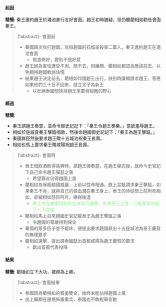 #### 起因
**精簡**: 秦王邀約趙王於澠池進行友好會面。趙王初時猶疑，但仍聽藺相如勸告會面秦王。

> [!abstract]- 會面前
> - 秦國兩次攻打趙國，攻陷趙國的石城並殺害二萬人，秦王邀約趙王在澠池會面
> 	- 假意修好，實則不懷好意
> - 趙王因為害怕遭受不測，想不去，但廉頗、藺相如都認為應該前去，以免顯得趙國軟弱怯懦
> - 結果趙王決定前去，藺相如伴隨趙王出行，訣別時廉頗請求趙王，答應如果他們三十日不回來，就立太子為新王
> 	- 以杜絕泰國想挾持趙王來要脅超圈的野心

#### 經過
**精簡**:
- 秦王請趙王奏瑟，並命令御史記記下：「秦王令趙王奏樂。」意欲羞辱趙王。
- 相如於是威脅秦王擊缻唱歌，然後命趙國御史記記下：「秦王為趙王擊缻。」
- 秦國群臣然後要求趙王贈十五城池祝秦王長壽。
- 相如也馬上要求秦王贈咸陽祝趙王長壽。

> [!abstract]- 會面時
> - 泰王借飲酒飲得高興時，請趙王彈奏瑟，在趙王彈完後，就命今史官記下自己命令趙王彈瑟之事
> 	- 希望藉此佔得趙國上風
> - 藺相如為保超越國威嚴，上前以性命相通，獻上盆缻請求秦王擊缻，如果秦王不肯，就將自己的頸血濺在秦王身上，泰王的侍從想上前刺死相如，卻被相如怒目呵斥，嚇得後退
> 	- <span style="color: lightgreen">秦王為免被藺相如的血液玷污身體，有損帝王之尊，只能無奈地敲了一下盆缻</span>
> - 藺相如馬上召來趙國史官記載泰王為趙王擊缻之事
> 	- 令趙國的尊嚴得到保全
> - 秦國的眾多臣子並不罷休，便提出要求趙國獻出十五座城池為泰王慶賀的無理要求
> - 藺相如還擊，提出請泰國獻出首都咸陽為趙王慶賀的要求
> 	- 獻出首都代表投降

#### 結果
**精簡**: 藺相如立下大功，被拜為上卿。

> [!abstract]- 會面結果
> - 泰國因為藺相如的智勇雙全，始终未能佔得趙國上風
> - 加上廉頗在邊境佈置重兵，泰國也不敢輕舉妄動


